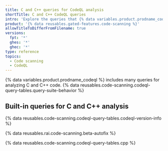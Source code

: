 ```yaml
---
title: C and C++ queries for CodeQL analysis
shortTitle: C and C++ CodeQL queries
intro: 'Explore the queries that {% data variables.product.prodname_codeql %} uses to analyze code written in C or C++ when you select the `default` or the `security-extended` query suite.'
product: '{% data reusables.gated-features.code-scanning %}'
allowTitleToDifferFromFilename: true
versions:
  fpt: '*'
  ghes: '*'
  ghec: '*'
type: reference
topics:
  - Code scanning
  - CodeQL
---
```


{% data variables.product.prodname_codeql %} includes many queries for analyzing C and C++ code. {% data reusables.code-scanning.codeql-query-tables.query-suite-behavior %}

## Built-in queries for C and C++ analysis

{% data reusables.code-scanning.codeql-query-tables.codeql-version-info %}

{% data reusables.rai.code-scanning.beta-autofix %}

{% data reusables.code-scanning.codeql-query-tables.cpp %}
